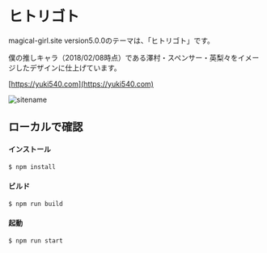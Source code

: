 # ヒトリゴト
magical-girl.site version5.0.0のテーマは、「ヒトリゴト」です。

僕の推しキャラ（2018/02/08時点）である澤村・スペンサー・英梨々をイメージしたデザインに仕上げています。

[https://yuki540.com](https://yuki540.com)

![sitename](./screenshots/screenshots.png)

## ローカルで確認

#### インストール
```bash
$ npm install
```

#### ビルド
```bash
$ npm run build
```

#### 起動
```bash
$ npm run start
```
